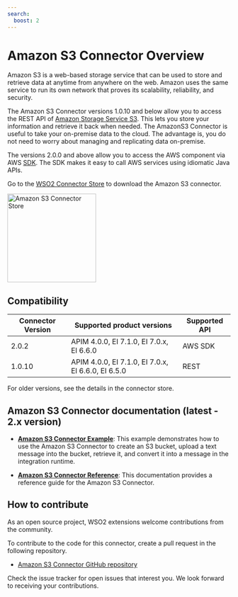 ```yaml
---
search:
  boost: 2
---
```


# Amazon S3 Connector Overview

Amazon S3 is a web-based storage service that can be used to store and retrieve data at anytime from anywhere on the web. Amazon uses the same service to run its own network that proves its scalability, reliability, and security.

The Amazon S3 Connector versions 1.0.10 and below allow you to access the REST API of [Amazon Storage Service S3](https://docs.aws.amazon.com/AmazonS3/latest/API/Welcome.html). This lets you store your information and retrieve it back when needed. The AmazonS3 Connector is useful to take your on-premise data to the cloud. The advantage is, you do not need to worry about managing and replicating data on-premise.

The versions 2.0.0 and above allow you to access the AWS component via AWS [SDK](https://aws.amazon.com/sdk-for-java/). The SDK makes it easy to call AWS services using idiomatic Java APIs.

Go to the <a target="_blank" href="https://store.wso2.com/connector/esb-connector-amazons3">WSO2 Connector Store</a> to download the Amazon S3 connector.

<img src="{{base_path}}/assets/img/integrate/connectors/amazon-s3-store.png" title="Amazon S3 Connector Store" width="200" alt="Amazon S3 Connector Store"/>

## Compatibility

| Connector Version | Supported product versions | Supported API |
| ------------- |-------------|-------------|
| 2.0.2    | APIM 4.0.0, EI 7.1.0, EI 7.0.x, EI 6.6.0 | AWS SDK |
| 1.0.10    | APIM 4.0.0, EI 7.1.0, EI 7.0.x, EI 6.6.0, EI 6.5.0 | REST |

For older versions, see the details in the connector store.

## Amazon S3 Connector documentation (latest - 2.x version)

* **[Amazon S3 Connector Example]({{base_path}}/reference/connectors/amazons3-connector/amazons3-connector-example/)**: This example demonstrates how to use the Amazon S3 Connector to create an S3 bucket, upload a text message into the bucket, retrieve it, and convert it into a message in the integration runtime. 

* **[Amazon S3 Connector Reference]({{base_path}}/reference/connectors/amazons3-connector/amazons3-connector-reference/)**: This documentation provides a reference guide for the Amazon S3 Connector.

## How to contribute

As an open source project, WSO2 extensions welcome contributions from the community. 

To contribute to the code for this connector, create a pull request in the following repository. 

* [Amazon S3 Connector GitHub repository](https://github.com/wso2-extensions/esb-connector-amazons3)

Check the issue tracker for open issues that interest you. We look forward to receiving your contributions.
